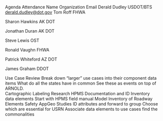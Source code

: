 
Agenda
Attendance
Name
Organization
Email
Derald Dudley
USDOT/BTS
derald.dudley@dot.gov
Tom Roff
FHWA


Sharon Hawkins
AK DOT


Jonathan Duran
AK DOT


Steve Lewis
OST


Ronald Vaughn
FHWA


Patrick Whiteford
AZ DOT


James Graham
DDOT



Use Case Review
Break down “larger” use cases into their component data items
What do all the states have in common
See these as events on top of ARNOLD.  
Cartographic Labeling
Research HPMS Documentation and ID Inventory data elements
Start with HPMS field manual
Model Inventory of Roadway Elements Safety
AppGeo Studies
ID attributes and forward to group
Choose which are essential for USRN
Associate data elements to use cases find the commonalities
